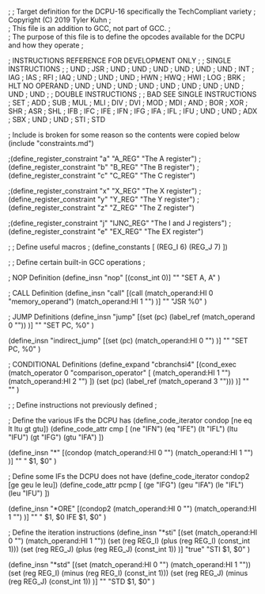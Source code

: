 ;
;	Target definition for the DCPU-16 specifically the TechCompliant variety
;	Copyright (C) 2019 Tyler Kuhn
;	
;	This file is an addition to GCC, not part of GCC.
;	
;	The purpose of this file is to define the opcodes available for the DCPU and how they operate
;

; INSTRUCTIONS REFERENCE FOR DEVELOPMENT ONLY
;
;	SINGLE INSTRUCTIONS
;
;	UND
;	JSR
;	UND
;	UND
;	UND
;	UND
;	UND
;	UND
;	INT
;	IAG
;	IAS
;	RFI
;	IAQ
;	UND
;	UND
;	UND
;	HWN
;	HWQ
;	HWI
;	LOG
;	BRK
;	HLT	NO OPERAND
;	UND
;	UND
;	UND
;	UND
;	UND
;	UND
;	UND
;	UND
;	UND
;	UND
;
;	DOUBLE INSTRUCTIONS
;
;	BAD	SEE SINGLE INSTRUCTIONS
;	SET
;	ADD
;	SUB
;	MUL
;	MLI
;	DIV
;	DVI
;	MOD
;	MDI
;	AND
;	BOR
;	XOR
;	SHR
;	ASR
;	SHL
;	IFB
;	IFC
;	IFE
;	IFN
;	IFG
;	IFA
;	IFL
;	IFU
;	UND
;	UND
;	ADX
;	SBX
;	UND
;	UND
;	STI
;	STD

; Include is broken for some reason so the contents were copied below
(include "constraints.md")

;(define_register_constraint "a" "A_REG" "The A register")
;(define_register_constraint "b" "B_REG" "The B register")
;(define_register_constraint "c" "C_REG" "The C register")

;(define_register_constraint "x" "X_REG" "The X register")
;(define_register_constraint "y" "Y_REG" "The Y register")
;(define_register_constraint "z" "Z_REG" "The Z register")

;(define_register_constraint "j" "IJNC_REG" "The I and J registers")
;(define_register_constraint "e" "EX_REG" "The EX register")

;
;	Define useful macros
;
(define_constants [
	(REG_I 6)
	(REG_J 7)
])

;
;	Define certain built-in GCC operations
;

; NOP Definition
(define_insn "nop"
	[(const_int 0)]
	""
	"SET A, A"
)

; CALL Definition
(define_insn "call"
	[(call	(match_operand:HI 0 "memory_operand")
			(match_operand:HI 1 "")
	)]
	""
	"JSR %0"
)

; JUMP Definitions
(define_insn "jump"
	[(set	(pc)
			(label_ref (match_operand 0 ""))
	)]
	""
	"SET PC, %0"
)

(define_insn "indirect_jump"
	[(set	(pc)
			(match_operand:HI 0 "")
	)]
	""
	"SET PC, %0"
)

; CONDITIONAL Definitions
(define_expand "cbranchsi4"
	[(cond_exec
		(match_operator 0 "comparison_operator" [
			(match_operand:HI 1 "")
			(match_operand:HI 2 "")
		])
		(set (pc) (label_ref (match_operand 3 "")))
	)]
	""
	""
)

;
;	Define instructions not previously defined
;

; Define the various IFs the DCPU has
(define_code_iterator condop [ne eq lt ltu gt gtu])
(define_code_attr cmp [
	(ne "IFN")
	(eq "IFE")
	(lt "IFL")
	(ltu "IFU")
	(gt "IFG")
	(gtu "IFA")
])

(define_insn "*<cmp>"
	[(condop 	(match_operand:HI 0 "")
				(match_operand:HI 1 "")
	)]
	""
	"<cmp> $1, $0"
)

; Define some IFs the DCPU does not have
(define_code_iterator condop2 [ge geu le leu])
(define_code_attr pcmp [
	(ge "IFG")
	(geu "IFA")
	(le "IFL")
	(leu "IFU")
])

(define_insn "*<pcmp>ORE"
	[(condop2	(match_operand:HI 0 "")
				(match_operand:HI 1 "")
	)]
""
"<pcmp> $1, $0
IFE $1, $0"
)

; Define the iteration instructions
(define_insn "*sti"
	[(set 	(match_operand:HI 0 "")
			(match_operand:HI 1 ""))
	(set	(reg REG_I)
			(plus (reg REG_I) (const_int 1)))
	(set	(reg REG_J)
			(plus (reg REG_J) (const_int 1))
	)]
	"true"
	"STI $1, $0"
)

(define_insn "*std"
	[(set 	(match_operand:HI 0 "")
			(match_operand:HI 1 ""))
	(set	(reg REG_I)
			(minus (reg REG_I) (const_int 1)))
	(set	(reg REG_J)
			(minus (reg REG_J) (const_int 1))
	)]
	""
	"STD $1, $0"
)
